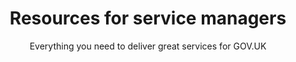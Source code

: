 ---
layout: role-index
title: Resources for service managers
subtitle: Everything you need to deliver great services for GOV.UK
audience: service-manager
hero: GOV.UK design principles
---